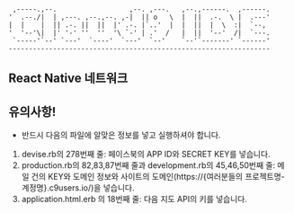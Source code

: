 
     ,-----.,--.                  ,--. ,---.   ,--.,------.  ,------.
    '  .--./|  | ,---. ,--.,--. ,-|  || o   \  |  ||  .-.  \ |  .---'
    |  |    |  || .-. ||  ||  |' .-. |`..'  |  |  ||  |  \  :|  `--, 
    '  '--'\|  |' '-' ''  ''  '\ `-' | .'  /   |  ||  '--'  /|  `---.
     `-----'`--' `---'  `----'  `---'  `--'    `--'`-------' `------'
    ----------------------------------------------------------------- 

## React Native 네트워크

## 유의사항!
- 반드시 다음의 파일에 알맞은 정보를 넣고 실행하셔야 합니다.
1. devise.rb의 278번째 줄: 페이스북의 APP ID와 SECRET KEY를 넣습니다.
2. production.rb의 82,83,87번째 줄과 development.rb의 45,46,50번째 줄: 메일 건의 KEY와 도메인 정보와 사이트의 도메인(https://{여러분들의 프로젝트명-계정명}.c9users.io/)을 넣습니다.  
3. application.html.erb 의 18번째 줄: 다음 지도 API의 키를 넣습니다.


